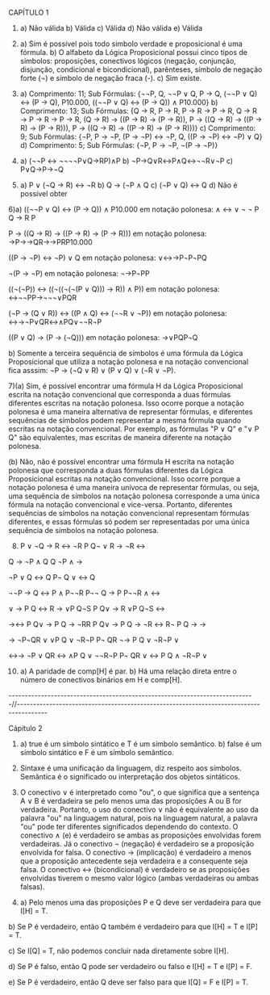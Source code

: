 CAPÍTULO 1
1) a) Não válida
b) Válida
c) Válida
d) Não válida
e) Válida

2) a) Sim é possível pois todo simbolo verdade e proposicional é uma fórmula.
b) O alfabeto da Lógica Proposicional possui cinco tipos de símbolos: proposições, conectivos lógicos (negação, conjunção, disjunção, condicional e bicondicional),
parênteses, símbolo de negação forte (¬) e símbolo de negação fraca (-).
c) Sim existe. 

3) a) Comprimento: 11; Sub Fórmulas: {¬¬P, Q, ¬¬P ∨ Q, P → Q, (¬¬P ∨ Q) ↔ (P → Q), P10.000, ((¬¬P ∨ Q) ↔ (P → Q)) ∧ P10.000}
b) Comprimento: 13; Sub Fórmulas: {Q → R, P → R, P → R → P → R, Q → R → P → R → P → R, (Q → R) → ((P → R) → (P → R)), P → ((Q → R) → ((P → R) → (P → R))),
P → ((Q → R) → ((P → R) → (P → R)))}
c) Comprimento: 9; Sub Fórmulas: {¬P, P → ¬P, (P → ¬P) ↔ ¬P, Q, ((P → ¬P) ↔ ¬P) ∨ Q}
d) Comprimento: 5; Sub Fórmulas: {¬P, P → ¬P, ¬(P → ¬P)}

4) a) (¬¬P ↔ ¬¬¬¬P∨Q→RP)∧P
b) ¬P→Q∨R↔P∧Q↔¬¬R∨¬P
c) P∨Q→P→¬Q

5) a) P ∨ (¬Q → R) ↔ ¬R
b) Q → (¬P ∧ Q
c) (¬P ∨ Q) ↔ Q
d) Não é possível obter

6)a) ((¬¬P ∨ Q) ↔ (P → Q)) ∧ P10.000 em notação polonesa: ∧ ↔ ∨ ¬ ¬ P Q → R P

P → ((Q → R) → ((P → R) → (P → R))) em notação polonesa: →P→→QR→→PRP10.000

((P → ¬P) ↔ ¬P) ∨ Q em notação polonesa: ∨↔→P¬P¬PQ

¬(P → ¬P) em notação polonesa: ¬→P¬PP

((¬(¬P)) ↔ ((¬((¬(¬(P ∨ Q))) → R)) ∧ P)) em notação polonesa: ↔¬¬PP→¬¬¬∨PQR

(¬P → (Q ∨ R)) ↔ ((P ∧ Q) ↔ (¬¬R ∨ ¬P)) em notação polonesa: ↔→¬P∨QR↔∧PQ∨¬¬R¬P

((P ∨ Q) → (P → (¬Q))) em notação polonesa: →∨PQP¬Q

b) Somente a terceira sequência de símbolos é uma fórmula da Lógica Proposicional que utiliza a notação polonesa e na notação
convencional fica asssim: ¬P → (¬Q ∨ R) ∨ (P ∨ Q) ∨ (¬R ∨ ¬P).

7)(a) Sim, é possível encontrar uma fórmula H da Lógica Proposicional escrita na notação convencional que corresponda a duas
fórmulas diferentes escritas na notação polonesa. Isso ocorre porque a notação polonesa é uma maneira alternativa de representar 
fórmulas, e diferentes sequências de símbolos podem representar a mesma fórmula quando escritas na notação convencional. Por exemplo,
as fórmulas "P ∨ Q" e "∨ P Q" são equivalentes, mas escritas de maneira diferente na notação polonesa.

(b) Não, não é possível encontrar uma fórmula H escrita na notação polonesa que corresponda a duas fórmulas diferentes da Lógica Proposicional
escritas na notação convencional. Isso ocorre porque a notação polonesa é uma maneira unívoca de representar fórmulas, ou seja,
uma sequência de símbolos na notação polonesa corresponde a uma única fórmula na notação convencional e vice-versa. Portanto,
diferentes sequências de símbolos na notação convencional representam fórmulas diferentes, e essas fórmulas só podem ser representadas por uma única
sequência de símbolos na notação polonesa.

8) P ∨ ¬Q → R ↔ ¬R
P Q¬ ∨ R → ¬R ↔

Q → ¬P ∧ Q
Q ¬P ∧ →

 ¬P ∨ Q ↔ Q
P¬ Q ∨ ↔ Q

¬¬P → Q ↔ P ∧ P¬¬R
P¬¬ Q → P P¬¬R ∧ ↔

∨ → P Q ↔ R → ∨P Q¬S
P Q∨ → R ∨P Q¬S ↔

→↔ P Q∨ → P Q → ¬RR
P Q∨ → P Q → ¬R ↔ R¬ P Q → →

→ ¬P¬QR ∨ ∨P Q ∨ ¬R¬P
P¬ QR ¬→ P Q ∨ ¬R¬P ∨

↔→ ¬P ∨ QR ↔ ∧P Q ∨ ¬¬R¬P
P¬ QR ∨ ↔ P Q ∧ ¬R¬P ∨

10) a) A paridade de comp[H] é par.
b) Há uma relação direta entre o número de conectivos binários em H e comp[H].

----------------------------------------------------------------------------//---------------------------------------------------------------------------------------

Cápitulo 2

1) a) true é um símbolo sintático e T é um símbolo semântico.
b) false é um símbolo sintático e F é um símbolo semântico.

2) Sintaxe é uma unificação da linguagem, diz respeito aos símbolos. Semântica é o significado ou
interpretação dos objetos sintáticos.

3) O conectivo ∨ é interpretado como "ou", o que significa que a sentença A ∨ B é verdadeira se pelo menos uma das proposições A ou B for verdadeira.
Portanto, o uso do conectivo ∨ não é equivalente ao uso da palavra "ou" na linguagem natural, pois na linguagem natural, a palavra "ou" pode ter diferentes
significados dependendo do contexto.
O conectivo ∧ (e) é verdadeiro se ambas as proposições envolvidas forem verdadeiras.
Já o conectivo ¬ (negação) é verdadeiro se a proposição envolvida for falsa.
O conectivo → (implicação) é verdadeiro a menos que a proposição antecedente seja verdadeira e a consequente seja falsa.
O conectivo ↔ (bicondicional) é verdadeiro se as proposições envolvidas tiverem o mesmo valor lógico (ambas verdadeiras ou ambas falsas).

4) a) Pelo menos uma das proposições P e Q deve ser verdadeira para que I[H] = T.

b) Se P é verdadeiro, então Q também é verdadeiro para que I[H] = T e I[P] = T.

c) Se I[Q] = T, não podemos concluir nada diretamente sobre I[H].

d) Se P é falso, então Q pode ser verdadeiro ou falso e I[H] = T e I[P] = F.

e) Se P é verdadeiro, então Q deve ser falso para que I[Q] = F e I[P] = T.
 






















